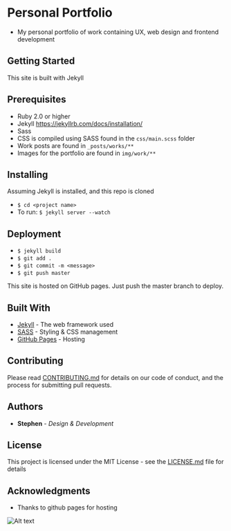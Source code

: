 # Personal Portfolio

- My personal portfolio of work containing UX, web design and frontend development

## Getting Started

This site is built with Jekyll 

## Prerequisites

- Ruby 2.0 or higher
- Jekyll https://jekyllrb.com/docs/installation/
- Sass
- CSS is compiled using SASS found in the ```css/main.scss``` folder
- Work posts are found in ```_posts/works/**```
- Images for the portfolio are found in ```img/work/**```

## Installing

Assuming Jekyll is installed, and this repo is cloned
- ```$ cd <project name>```
- To run: ```$ jekyll server --watch```

## Deployment

- ```$ jekyll build```
- ```$ git add .```
- ```$ git commit -m <message>```
- ```$ git push master```

This site is hosted on GitHub pages. Just push the master branch to deploy.

## Built With

* [Jekyll](https://jekyllrb.com/) - The web framework used
* [SASS](https://sass-lang.com/) - Styling & CSS management
* [GitHub Pages](https://pages.github.com/) - Hosting 

## Contributing

Please read [CONTRIBUTING.md](https://gist.github.com/PurpleBooth/b24679402957c63ec426) for details on our code of conduct, and the process for submitting pull requests.

## Authors

* **Stephen** - *Design & Development*

## License

This project is licensed under the MIT License - see the [LICENSE.md](LICENSE.md) file for details

## Acknowledgments

* Thanks to github pages for hosting

![Alt text](https://github.com/stephenherko/stephenherko.github.io/blob/master/img/screenshot.png)
